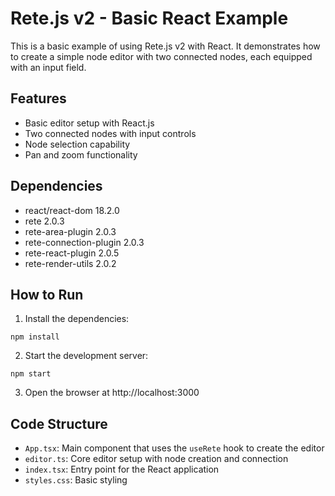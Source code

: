 # Rete.js v2 - Basic React Example

This is a basic example of using Rete.js v2 with React. It demonstrates how to create a simple node editor with two connected nodes, each equipped with an input field.

## Features

- Basic editor setup with React.js
- Two connected nodes with input controls
- Node selection capability
- Pan and zoom functionality

## Dependencies

- react/react-dom 18.2.0
- rete 2.0.3
- rete-area-plugin 2.0.3
- rete-connection-plugin 2.0.3
- rete-react-plugin 2.0.5
- rete-render-utils 2.0.2

## How to Run

1. Install the dependencies:
```
npm install
```

2. Start the development server:
```
npm start
```

3. Open the browser at http://localhost:3000

## Code Structure

- `App.tsx`: Main component that uses the `useRete` hook to create the editor
- `editor.ts`: Core editor setup with node creation and connection
- `index.tsx`: Entry point for the React application
- `styles.css`: Basic styling